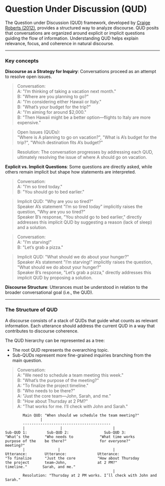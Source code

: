 # Question Under Discussion (QUD)

The Question under Discussion (QUD) framework, developed by [Craige Roberts (2012)](https://semprag.org/index.php/sp/article/view/sp.5.6), provides a structured way to analyze discourse. QUD posits that conversations are organized around explicit or implicit questions guiding the flow of information. Understanding QUD helps explain relevance, focus, and coherence in natural discourse. 

--- 

### Key concepts

**Discourse as a Strategy for Inquiry**: Conversations proceed as an attempt to resolve open issues.

> Conversation: <br>
> A: "I’m thinking of taking a vacation next month." <br>
> B: "Where are you planning to go?" <br>
> A: "I’m considering either Hawaii or Italy." <br>
> B: "What’s your budget for the trip?" <br>
> A: "I’m aiming for around $2,000." <br>
> B: "Then Hawaii might be a better option—flights to Italy are more expensive." <br>

> Open Issues (QUDs): <br>
> "Where is A planning to go on vacation?", 
> "What is A’s budget for the trip?", 
> "Which destination fits A’s budget?"

> Resolution: The conversation progresses by addressing each QUD, ultimately resolving the issue of where A should go on vacation.


**Explicit vs. Implicit Questions**: Some questions are directly asked, while others remain implicit but shape how statements are interpreted. 

> Conversation: <br>
> A: "I’m so tired today." <br>
> B: "You should go to bed earlier." <br>

> Implicit QUD: "Why are you so tired?" <br>
> Speaker A’s statement "I’m so tired today" implicitly raises the question, "Why are you so tired?" <br> 
> Speaker B’s response, "You should go to bed earlier," directly addresses this implicit QUD by suggesting a reason (lack of sleep) and a solution.

> Conversation: <br>
> A: "I’m starving!" <br>
> B: "Let’s grab a pizza."

> Implicit QUD: "What should we do about your hunger?" <br>
> Speaker A’s statement "I’m starving!" implicitly raises the question, "What should we do about your hunger?" <br> 
> Speaker B’s response, "Let’s grab a pizza," directly addresses this implicit QUD by proposing a solution.

**Discourse Structure**: Utterances must be understood in relation to the broader conversational goal (i.e., the QUD).

---

### The Structure of QUD

A discourse consists of a stack of QUDs that guide what counts as relevant information. Each utterance should address the current QUD in a way that contributes to discourse coherence.

The QUD hierarchy can be represented as a tree:

- The root QUD represents the overarching topic.
- Sub-QUDs represent more fine-grained inquiries branching from the main question.

> Conversation: <br>
> A: "We need to schedule a team meeting this week." <br>
> B: "What’s the purpose of the meeting?" <br>
> A: "To finalize the project timeline." <br>
> B: "Who needs to be there?" <br>
> A: "Just the core team—John, Sarah, and me." <br>
> B: "How about Thursday at 2 PM?" <br>
> A: "That works for me. I’ll check with John and Sarah."

```
        Main QUD: "When should we schedule the team meeting?"
                |
        ----------------------------------------
        |                |                       |
Sub-QUD 1:         Sub-QUD 2:                Sub-QUD 3:  
"What’s the       "Who needs to            "What time works  
purpose of the    be there?"               for everyone?"  
meeting?"  
        |               |                        |
Utterance:        Utterance:              Utterance:  
"To finalize      "Just the core          "How about Thursday  
the project       team—John,              at 2 PM?"  
timeline."       Sarah, and me."  
                                                 |
        Resolution: "Thursday at 2 PM works. I’ll check with John and Sarah."
```



